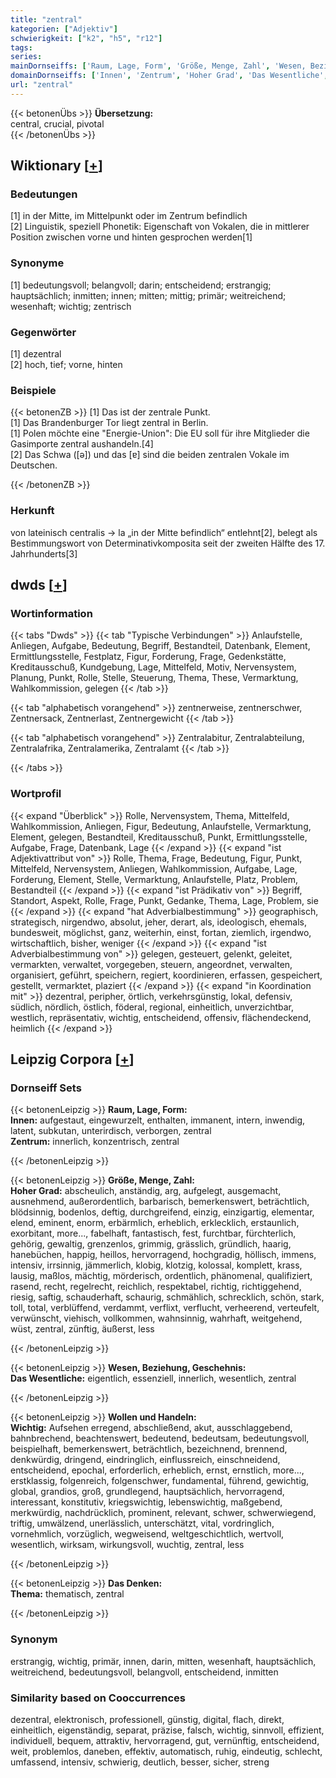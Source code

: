 ```yaml
---
title: "zentral"
kategorien: ["Adjektiv"]
schwierigkeit: ["k2", "h5", "r12"]
tags:
series:
mainDornseiffs: ['Raum, Lage, Form', 'Größe, Menge, Zahl', 'Wesen, Beziehung, Geschehnis', 'Wollen und Handeln', 'Das Denken']
domainDornseiffs: ['Innen', 'Zentrum', 'Hoher Grad', 'Das Wesentliche', 'Wichtig', 'Thema']
url: "zentral"
---
```


{{< betonenÜbs >}}
**Übersetzung:**  
central, crucial, pivotal  
{{< /betonenÜbs >}}

## Wiktionary [[+](https://de.wiktionary.org/wiki/zentral)]

### Bedeutungen
[1] in der Mitte, im Mittelpunkt oder im Zentrum befindlich  
[2] Linguistik, speziell Phonetik: Eigenschaft von Vokalen, die in mittlerer Position zwischen vorne und hinten gesprochen werden[1]  

### Synonyme
[1] bedeutungsvoll; belangvoll; darin; entscheidend; erstrangig; hauptsächlich; inmitten; innen; mitten; mittig; primär; weitreichend; wesenhaft; wichtig; zentrisch  

### Gegenwörter
[1] dezentral  
[2] hoch, tief; vorne, hinten  

### Beispiele
{{< betonenZB >}}
[1] Das ist der zentrale Punkt.  
[1] Das Brandenburger Tor liegt zentral in Berlin.  
[1] Polen möchte eine "Energie-Union": Die EU soll für ihre Mitglieder die Gasimporte zentral aushandeln.[4]  
[2] Das Schwa ([ə]) und das [ɐ] sind die beiden zentralen Vokale im Deutschen.  

{{< /betonenZB >}}
### Herkunft
von lateinisch centralis → la „in der Mitte befindlich“ entlehnt[2], belegt als Bestimmungswort von Determinativkomposita seit der zweiten Hälfte des 17. Jahrhunderts[3]  



## dwds [[+](https://www.dwds.de/wb/zentral)]

### Wortinformation
{{< tabs "Dwds" >}}
{{< tab "Typische Verbindungen" >}}
Anlaufstelle, Anliegen, Aufgabe, Bedeutung, Begriff, Bestandteil, Datenbank, Element, Ermittlungsstelle, Festplatz, Figur, Forderung, Frage, Gedenkstätte, Kreditausschuß, Kundgebung, Lage, Mittelfeld, Motiv, Nervensystem, Planung, Punkt, Rolle, Stelle, Steuerung, Thema, These, Vermarktung, Wahlkommission, gelegen
{{< /tab >}}

{{< tab "alphabetisch vorangehend" >}}
zentnerweise, zentnerschwer, Zentnersack, Zentnerlast, Zentnergewicht
{{< /tab >}}

{{< tab "alphabetisch vorangehend" >}}
Zentralabitur, Zentralabteilung, Zentralafrika, Zentralamerika, Zentralamt
{{< /tab >}}

{{< /tabs >}}

### Wortprofil
{{< expand "Überblick" >}} Rolle, Nervensystem, Thema, Mittelfeld, Wahlkommission, Anliegen, Figur, Bedeutung, Anlaufstelle, Vermarktung, Element, gelegen, Bestandteil, Kreditausschuß, Punkt, Ermittlungsstelle, Aufgabe, Frage, Datenbank, Lage {{< /expand >}}
{{< expand "ist Adjektivattribut von" >}} Rolle, Thema, Frage, Bedeutung, Figur, Punkt, Mittelfeld, Nervensystem, Anliegen, Wahlkommission, Aufgabe, Lage, Forderung, Element, Stelle, Vermarktung, Anlaufstelle, Platz, Problem, Bestandteil {{< /expand >}}
{{< expand "ist Prädikativ von" >}} Begriff, Standort, Aspekt, Rolle, Frage, Punkt, Gedanke, Thema, Lage, Problem, sie {{< /expand >}}
{{< expand "hat Adverbialbestimmung" >}} geographisch, strategisch, nirgendwo, absolut, jeher, derart, als, ideologisch, ehemals, bundesweit, möglichst, ganz, weiterhin, einst, fortan, ziemlich, irgendwo, wirtschaftlich, bisher, weniger {{< /expand >}}
{{< expand "ist Adverbialbestimmung von" >}} gelegen, gesteuert, gelenkt, geleitet, vermarkten, verwaltet, vorgegeben, steuern, angeordnet, verwalten, organisiert, geführt, speichern, regiert, koordinieren, erfassen, gespeichert, gestellt, vermarktet, plaziert {{< /expand >}}
{{< expand "in Koordination mit" >}} dezentral, peripher, örtlich, verkehrsgünstig, lokal, defensiv, südlich, nördlich, östlich, föderal, regional, einheitlich, unverzichtbar, westlich, repräsentativ, wichtig, entscheidend, offensiv, flächendeckend, heimlich {{< /expand >}}

## Leipzig Corpora [[+](https://corpora.uni-leipzig.de/en/res?word=zentral&corpusId=deu_newscrawl-public_2018)]

### Dornseiff Sets
{{< betonenLeipzig >}}
**Raum, Lage, Form:**  
**Innen:** aufgestaut, eingewurzelt, enthalten, immanent, intern, inwendig, latent, subkutan, unterirdisch, verborgen, zentral  
**Zentrum:** innerlich, konzentrisch, zentral  

{{< /betonenLeipzig >}}


{{< betonenLeipzig >}}
**Größe, Menge, Zahl:**  
**Hoher Grad:** abscheulich, anständig, arg, aufgelegt, ausgemacht, ausnehmend, außerordentlich, barbarisch, bemerkenswert, beträchtlich, blödsinnig, bodenlos, deftig, durchgreifend, einzig, einzigartig, elementar, elend, eminent, enorm, erbärmlich, erheblich, erklecklich, erstaunlich, exorbitant, more..., fabelhaft, fantastisch, fest, furchtbar, fürchterlich, gehörig, gewaltig, grenzenlos, grimmig, grässlich, gründlich, haarig, hanebüchen, happig, heillos, hervorragend, hochgradig, höllisch, immens, intensiv, irrsinnig, jämmerlich, klobig, klotzig, kolossal, komplett, krass, lausig, maßlos, mächtig, mörderisch, ordentlich, phänomenal, qualifiziert, rasend, recht, regelrecht, reichlich, respektabel, richtig, richtiggehend, riesig, saftig, schauderhaft, schaurig, schmählich, schrecklich, schön, stark, toll, total, verblüffend, verdammt, verflixt, verflucht, verheerend, verteufelt, verwünscht, viehisch, vollkommen, wahnsinnig, wahrhaft, weitgehend, wüst, zentral, zünftig, äußerst, less  

{{< /betonenLeipzig >}}


{{< betonenLeipzig >}}
**Wesen, Beziehung, Geschehnis:**  
**Das Wesentliche:** eigentlich, essenziell, innerlich, wesentlich, zentral  

{{< /betonenLeipzig >}}


{{< betonenLeipzig >}}
**Wollen und Handeln:**  
**Wichtig:** Aufsehen erregend, abschließend, akut, ausschlaggebend, bahnbrechend, beachtenswert, bedeutend, bedeutsam, bedeutungsvoll, beispielhaft, bemerkenswert, beträchtlich, bezeichnend, brennend, denkwürdig, dringend, eindringlich, einflussreich, einschneidend, entscheidend, epochal, erforderlich, erheblich, ernst, ernstlich, more..., erstklassig, folgenreich, folgenschwer, fundamental, führend, gewichtig, global, grandios, groß, grundlegend, hauptsächlich, hervorragend, interessant, konstitutiv, kriegswichtig, lebenswichtig, maßgebend, merkwürdig, nachdrücklich, prominent, relevant, schwer, schwerwiegend, triftig, umwälzend, unerlässlich, unterschätzt, vital, vordringlich, vornehmlich, vorzüglich, wegweisend, weltgeschichtlich, wertvoll, wesentlich, wirksam, wirkungsvoll, wuchtig, zentral, less  

{{< /betonenLeipzig >}}


{{< betonenLeipzig >}}
**Das Denken:**  
**Thema:** thematisch, zentral  

{{< /betonenLeipzig >}}

### Synonym
erstrangig, wichtig, primär, innen, darin, mitten, wesenhaft, hauptsächlich, weitreichend, bedeutungsvoll, belangvoll, entscheidend, inmitten


### Similarity based on Cooccurrences
dezentral, elektronisch, professionell, günstig, digital, flach, direkt, einheitlich, eigenständig, separat, präzise, falsch, wichtig, sinnvoll, effizient, individuell, bequem, attraktiv, hervorragend, gut, vernünftig, entscheidend, weit, problemlos, daneben, effektiv, automatisch, ruhig, eindeutig, schlecht, umfassend, intensiv, schwierig, deutlich, besser, sicher, streng

